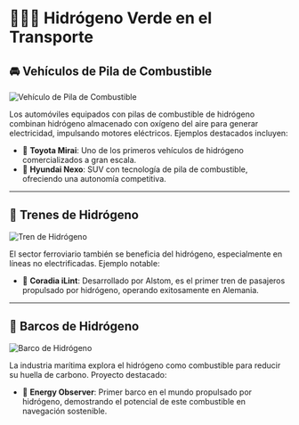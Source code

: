 # 🚆🚢🚗 Hidrógeno Verde en el Transporte

## 🚘 Vehículos de Pila de Combustible

![Vehículo de Pila de Combustible](https://www.motorpasion.com/revision/como-funciona-coche-pila-combustible-hidrogeno)

Los automóviles equipados con pilas de combustible de hidrógeno combinan hidrógeno almacenado con oxígeno del aire para generar electricidad, impulsando motores eléctricos. Ejemplos destacados incluyen:

- 🔹 **Toyota Mirai**: Uno de los primeros vehículos de hidrógeno comercializados a gran escala.
- 🔹 **Hyundai Nexo**: SUV con tecnología de pila de combustible, ofreciendo una autonomía competitiva.

---

## 🚄 Trenes de Hidrógeno

![Tren de Hidrógeno](https://www.radiointegracion.com/alemania-inaugura-la-primera-flota-de-trenes-de-hidrogeno-del-mundo/)

El sector ferroviario también se beneficia del hidrógeno, especialmente en líneas no electrificadas. Ejemplo notable:

- 🔹 **Coradia iLint**: Desarrollado por Alstom, es el primer tren de pasajeros propulsado por hidrógeno, operando exitosamente en Alemania.

---

## 🚢 Barcos de Hidrógeno

![Barco de Hidrógeno](https://www.fayerwayer.com/2018/07/energy-observer-barco-hidrogeno-toyota/)

La industria marítima explora el hidrógeno como combustible para reducir su huella de carbono. Proyecto destacado:

- 🔹 **Energy Observer**: Primer barco en el mundo propulsado por hidrógeno, demostrando el potencial de este combustible en navegación sostenible.

